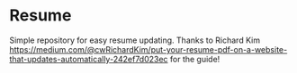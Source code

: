 # Resume
Simple repository for easy resume updating. Thanks to Richard Kim https://medium.com/@cwRichardKim/put-your-resume-pdf-on-a-website-that-updates-automatically-242ef7d023ec for the guide!
